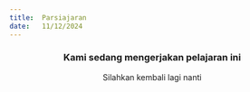 ```yaml
---
title:  Parsiajaran
date:   11/12/2024
---
```


### <center>Kami sedang mengerjakan pelajaran ini</center>
<center>Silahkan kembali lagi nanti</center>